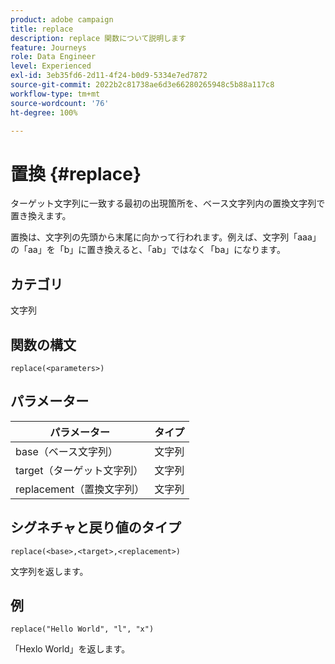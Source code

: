 ```yaml
---
product: adobe campaign
title: replace
description: replace 関数について説明します
feature: Journeys
role: Data Engineer
level: Experienced
exl-id: 3eb35fd6-2d11-4f24-b0d9-5334e7ed7872
source-git-commit: 2022b2c81738ae6d3e66280265948c5b88a117c8
workflow-type: tm+mt
source-wordcount: '76'
ht-degree: 100%

---
```


# 置換 {#replace}

ターゲット文字列に一致する最初の出現箇所を、ベース文字列内の置換文字列で置き換えます。

置換は、文字列の先頭から末尾に向かって行われます。例えば、文字列「aaa」の「aa」を「b」に置き換えると、「ab」ではなく「ba」になります。

## カテゴリ

文字列

## 関数の構文

`replace(<parameters>)`

## パラメーター

| パラメーター | タイプ |
|-----------|--------------|
| base（ベース文字列） | 文字列 |
| target（ターゲット文字列） | 文字列 |
| replacement（置換文字列） | 文字列 |

## シグネチャと戻り値のタイプ

`replace(<base>,<target>,<replacement>)`

文字列を返します。

## 例

`replace("Hello World", "l", "x")`

「Hexlo World」を返します。

